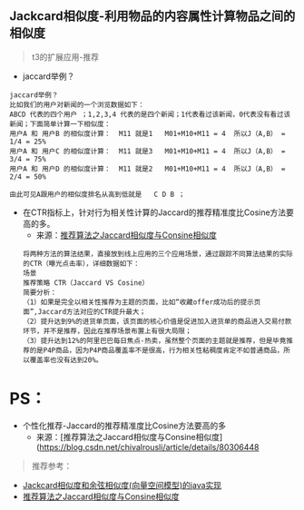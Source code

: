 ## Jackcard相似度-利用物品的内容属性计算物品之间的相似度
> t3的扩展应用-推荐
- jaccard举例？
```
jaccard举例？
比如我们的用户对新闻的一个浏览数据如下： 
ABCD 代表的四个用户 ；1,2,3,4 代表的是四个新闻；1代表看过该新闻，0代表没有看过该新闻；下面简单计算一下相似度：
用户A 和 用户B 的相似度计算：  M11 就是1   M01+M10+M11 = 4  所以J（A,B） = 1/4 = 25%
用户A 和 用户C 的相似度计算：  M11 就是3   M01+M10+M11 = 4  所以J（A,B） = 3/4 = 75%
用户A 和 用户D 的相似度计算：  M11 就是2   M01+M10+M11 = 4  所以J（A,B） = 2/4 = 50%

由此可见A跟用户的相似度排名从高到低就是   C D B ；
```
- 在CTR指标上，针对行为相关性计算的Jaccard的推荐精准度比Cosine方法要高的多。
    - 来源：[推荐算法之Jaccard相似度与Consine相似度](https://blog.csdn.net/chivalrousli/article/details/80306448)
    ```
    将两种方法的算法结果，直接放到线上应用的三个应用场景，通过跟踪不同算法结果的实际的CTR（曝光点击率），详细数据如下：
    场景
    推荐策略 CTR（Jaccard VS Cosine）
    简要分析：    
    （1）如果是完全以相关性推荐为主题的页面，比如“收藏offer成功后的提示页面”,Jaccard方法对应的CTR提升最大；
    （2）提升达到9%的进货单页面，该页面的核心价值是促进加入进货单的商品进入交易付款环节，并不是推荐，因此在推荐场景布置上有很大局限；    
    （3）提升达到12%的阿里巴巴每日焦点-热卖，虽然整个页面的主题就是推荐，但是毕竟推荐的是P4P商品，因为P4P商品覆盖率不是很高，行为相关性粘稠度肯定不如普通商品，所以覆盖率也没有达到20%。
    ```
 # PS：
 - 个性化推荐-Jaccard的推荐精准度比Cosine方法要高的多
    - 来源：[推荐算法之Jaccard相似度与Consine相似度](https://blog.csdn.net/chivalrousli/article/details/80306448
 
 > 推荐参考：
 - [Jackcard相似度和余弦相似度(向量空间模型)的java实现](https://blog.csdn.net/napoay/article/details/69945833)
 - [推荐算法之Jaccard相似度与Consine相似度](https://blog.csdn.net/chivalrousli/article/details/80306448)